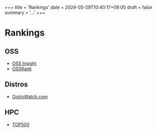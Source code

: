 +++
title = 'Rankings'
date = 2024-05-29T10:40:17+08:00
draft = false
summary = '...'
+++

# Rankings

## OSS

+ [OSS Insight](https://ossinsight.io/)
+ [OSSRank](https://ossrank.com/)

## Distros

+ [DistroWatch.com](https://distrowatch.com/)

## HPC

+ [TOP500](https://top500.org/)
